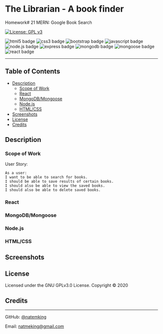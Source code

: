 # The Librarian - A book finder
Homework# 21 MERN: Google Book Search

<!-- [Workout Tracker Deploy Link](https://workout-tracker-nmk.herokuapp.com/) -->

[![License: GPL v3](https://img.shields.io/badge/License-GPLv3-blue.svg)](https://github.com/natemking/burger_banquet/blob/main/LICENSE)

![html5 badge](https://img.shields.io/badge/html5%20-%23E34F26.svg?&style=flat&logo=html5&logoColor=white)
![css3 badge](https://img.shields.io/badge/css3%20-%231572B6.svg?&style=flat&logo=css3&logoColor=white)
![bootstrap badge](https://img.shields.io/badge/bootstrap%20-%23563D7C.svg?&style=flat&logo=bootstrap&logoColor=white")
![javascript badge](https://img.shields.io/badge/javascript%20-%23323330.svg?&style=flat&logo=javascript&logoColor=%23F7DF1E)
![node.js badge](https://img.shields.io/badge/Node.js%20-%2343853D.svg?&style=flat&logo=node.js&logoColor=white)
![express badge](https://img.shields.io/badge/Express.js%20-%23404d59.svg?&style=flat&logo=node.js&logoColor=white)
![mongodb badge](https://img.shields.io/badge/MongoDB-%234ea94b.svg?&style=flat&logo=mongodb&logoColor=white)
![mongoose badge](https://img.shields.io/badge/Mongoose-%23800.svg?&style=flat&logoColor=white)
![react badge](https://img.shields.io/badge/react%20-%2320232a.svg?&style=flat&logo=react&logoColor=%2361DAFB")


---
## Table of Contents
 * [Description](#description)
    + [Scope of Work](#scope-of-work)
    + [React](#react)
    + [MongoDB/Mongoose](#mongodb/mongoose)
    + [Node.js](#nodejs)
    + [HTML/CSS](#html/css)
  * [Screenshots](#screenshots)
  * [License](#license)
  * [Credits](#credits)

## Description

### Scope of Work
User Story:
```
As a user: 
I want to be able to search for books.
I should be able to save results of certain books.
I should also be able to view the saved books. 
I should also be able to delete saved books. 
``` 

### React

### MongoDB/Mongoose

### Node.js

### HTML/CSS

## Screenshots

<!-- ![app gif](public/assets/screenshots/workout-tracker.gif)
<br>

_App Functionality_
<br> -->


## License
Licensed under the GNU GPLv3.0 License. Copyright © 2020

## Credits

<!-- * [Use async/await with Mongoose connection](https://gist.github.com/emilioriosvz/abdbe137737b830b21d66dc5f1236311)

* [Set up mongoose models like sequelize model set up](https://gist.github.com/AKIRA-MIYAKE/03b9ae80dbdf61bf28ef)

* [Creating relationships w/ Mongoose](https://dev.to/oluseyeo/how-to-create-relationships-with-mongoose-and-node-js-11c8)  

* [FindByIdAndUpdate $push in Mongoose](https://stackoverflow.com/questions/15621970/pushing-object-into-array-schema-in-mongoose)
* [Mongoose CRUD](https://coursework.vschool.io/mongoose-crud/)

* [Limit the most recent results in ascending order w/ Mongoose](https://stackoverflow.com/questions/39069491/how-to-get-last-5-docs-in-sequential-order) -->


---

GitHub: [@natemking](https://github.com/natemking/)

Email: [natmeking@gmail.com](mailto:natmeking@gmail.com)

